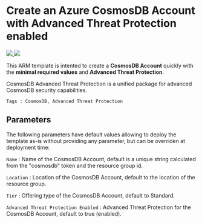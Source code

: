 # Create an Azure CosmosDB Account with Advanced Threat Protection enabled

<a href="https://portal.azure.com/#create/Microsoft.Template/uri/https%3A%2F%2Fraw.githubusercontent.com%2FAzure%2Fazure-quickstart-templates%2Fmaster%2F201-cosmosdb-advanced-threat-protection-create-account%2Fazuredeploy.json" target="_blank">
    <img src="http://azuredeploy.net/deploybutton.png"/>
</a>
<a href="http://armviz.io/#/?load=https://raw.githubusercontent.com/Azure/azure-quickstart-templates/master/201-cosmosdb-advanced-threat-protection-create-account/azuredeploy.json" target="_blank">
    <img src="http://armviz.io/visualizebutton.png"/>
</a>

This ARM template is intented to create a **CosmosDB Account** quickly with the **minimal required values** and **Advanced Threat Protection**.

CosmosDB Advanced Threat Protection is a unified package for advanced CosmosDB security capabilities.

`Tags : CosmosDB, Advanced Threat Protection`

## Parameters
The following parameters have default values allowing to deploy the template as-is without providing any parameter, but can be overriden at deployment time:

`Name` : Name of the CosmosDB Account, default is a unique string calculated from the "cosmosdb" token and the resource group id.  

`Location` : Location of the CosmosDB Account, default to the location of the resource group.  

`Tier` : Offering type of the CosmosDB Account, default to Standard.

`Advanced Threat Protection Enabled` : Advanced Threat Protection for the CosmosDB Account, default to true (enabled).

